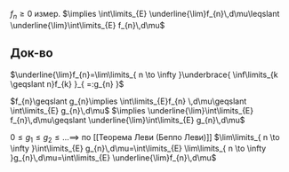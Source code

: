 $f_{n}\geqslant 0$ измер. $\implies \int\limits_{E} \underline{\lim}f_{n}\,d\mu\leqslant \underline{\lim}\int\limits_{E} f_{n}\,d\mu$

## Док-во

$\underline{\lim}f_{n}=\lim\limits_{ n \to \infty }\underbrace{ \inf\limits_{k \geqslant n}f_{k} }_{ =:g_{n} }$ 

$f_{n}\geqslant g_{n}\implies \int\limits_{E}f_{n} \,d\mu\geqslant \int\limits_{E} g_{n}\,d\mu$ $\implies \underline{\lim}\int\limits_{E} f_{n}\,d\mu\geqslant \underline{\lim}\int\limits_{E} g_{n}\,d\mu$

$0\leqslant g_{1}\leqslant g_{2}\leqslant\dots\implies$ по [[Теорема Леви (Беппо Леви)]] $\lim\limits_{ n \to \infty }\int\limits_{E} g_{n}\,d\mu=\int\limits_{E} \lim\limits_{ n \to \infty }g_{n}\,d\mu=\int\limits_{E} \underline{\lim}f_{n}\,d\mu$